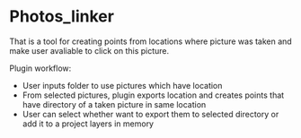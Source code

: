 # Photos_linker
That is a tool for creating points from locations where picture was taken and make user avaliable to click on this picture.

Plugin workflow:
- User inputs folder to use pictures which have location
- From selected pictures, plugin exports location and creates points that have directory of a taken picture in same location
- User can select whether want to export them to selected directory or add it to a project layers in memory
